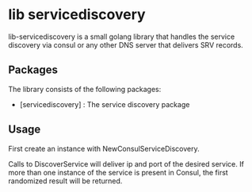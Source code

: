 # lib servicediscovery

lib-servicediscovery is a small golang library that handles the service discovery via consul or any other DNS server that delivers SRV records.

## Packages 
 The library consists of the following packages:

- [servicediscovery] : The service discovery package

## Usage

First create an instance with NewConsulServiceDiscovery.

Calls to DiscoverService will deliver ip and port of the desired service.
If more than one instance of the service is present in Consul, the first randomized result will be returned.

 
